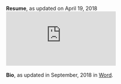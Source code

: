 **Resume**, as updated on April 19, 2018 
![pdf](https://github.com/zire/resume/blob/master/Resume_Herbert%20Yang%2020180419.pdf?raw=true)


**Bio**, as updated in September, 2018 in [Word](https://github.com/zire/resume/blob/master/Herbert%20Yang_Bio_201809.docx). 